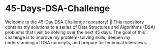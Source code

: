 # 45-Days-DSA-Challenge
Welcome to the 45-Day DSA Challenge repository! 🚀  This repository contains my solutions to a series of Data Structures and Algorithms (DSA) problems that I will be solving over the next 45 days. The goal of this challenge is to improve my problem-solving skills, deepen my understanding of DSA concepts, and prepare for technical interviews.
